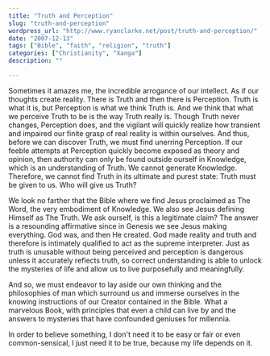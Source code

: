 ```yaml
---
title: "Truth and Perception"
slug: "truth-and-perception"
wordpress_url: "http://www.ryanclarke.net/post/truth-and-perception/"
date: "2007-12-13"
tags: ["Bible", "faith", "religion", "truth"]
categories: ["Christianity", "Xanga"]
description: ""

---
```


Sometimes it amazes me, the incredible arrogance of our intellect. As if our thoughts create reality. There is Truth and then there is Perception. Truth is what it is, but Perception is what we think Truth is. And we think that what we perceive Truth to be is the way Truth really is. Though Truth never changes, Perception does, and the vigilant will quickly realize how transient and impaired our finite grasp of real reality is within ourselves. And thus, before we can discover Truth, we must find unerring Perception. If our feeble attempts at Perception quickly become exposed as theory and opinion, then authority can only be found outside ourself in Knowledge, which is an understanding of Truth. We cannot generate Knowledge. Therefore, we cannot find Truth in its ultimate and purest state: Truth must be given to us. Who will give us Truth?

We look no farther that the Bible where we find Jesus proclaimed as The Word, the very embodiment of Knowledge. We also see Jesus defining Himself as The Truth. We ask ourself, is this a legitimate claim? The answer is a resounding affirmative since in Genesis we see Jesus making everything. God was, and then He created. God made reality and truth and therefore is intimately qualified to act as the supreme interpreter. Just as truth is unusable without being perceived and perception is dangerous unless it accurately reflects truth, so correct understanding is able to unlock the mysteries of life and allow us to live purposefully and meaningfully.

And so, we must endeavor to lay aside our own thinking and the philosophies of man which surround us and immerse ourselves in the knowing instructions of our Creator contained in the Bible. What a marvelous Book, with principles that even a child can live by and the answers to mysteries that have confounded geniuses for millennia.

In order to believe something, I don't need it to be easy or fair or even common-sensical, I just need it to be true, because my life depends on it.

